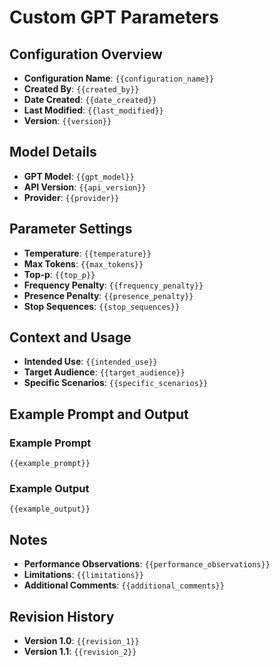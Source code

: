 # Custom GPT Parameters

## Configuration Overview

- **Configuration Name**: `{{configuration_name}}`
- **Created By**: `{{created_by}}`
- **Date Created**: `{{date_created}}`
- **Last Modified**: `{{last_modified}}`
- **Version**: `{{version}}`

## Model Details

- **GPT Model**: `{{gpt_model}}`  <!-- Example: GPT-4, GPT-3.5, etc. -->
- **API Version**: `{{api_version}}`  <!-- Example: v1, v2, etc. -->
- **Provider**: `{{provider}}`  <!-- Example: OpenAI, Anthropic, etc. -->

## Parameter Settings

- **Temperature**: `{{temperature}}`  <!-- Example: 0.7 -->
- **Max Tokens**: `{{max_tokens}}`  <!-- Example: 500 -->
- **Top-p**: `{{top_p}}`  <!-- Example: 0.9 -->
- **Frequency Penalty**: `{{frequency_penalty}}`  <!-- Example: 0.2 -->
- **Presence Penalty**: `{{presence_penalty}}`  <!-- Example: 0.1 -->
- **Stop Sequences**: `{{stop_sequences}}`  <!-- Example: "###", "\n\n", etc. -->

## Context and Usage

- **Intended Use**: `{{intended_use}}`  <!-- Example: Conversational AI, Content Generation, etc. -->
- **Target Audience**: `{{target_audience}}`  <!-- Example: General Users, Developers, etc. -->
- **Specific Scenarios**: `{{specific_scenarios}}`  <!-- Example: Creative Writing, Technical Support, etc. -->

## Example Prompt and Output

### Example Prompt
```
{{example_prompt}}
```

### Example Output
```
{{example_output}}
```

## Notes

- **Performance Observations**: `{{performance_observations}}`  <!-- Example: Performs well with creative tasks, struggles with factual recall, etc. -->
- **Limitations**: `{{limitations}}`  <!-- Example: Limited accuracy in complex topics, etc. -->
- **Additional Comments**: `{{additional_comments}}`

## Revision History

- **Version 1.0**: `{{revision_1}}`  <!-- Example: Initial setup -->
- **Version 1.1**: `{{revision_2}}`  <!-- Example: Adjusted temperature settings -->
